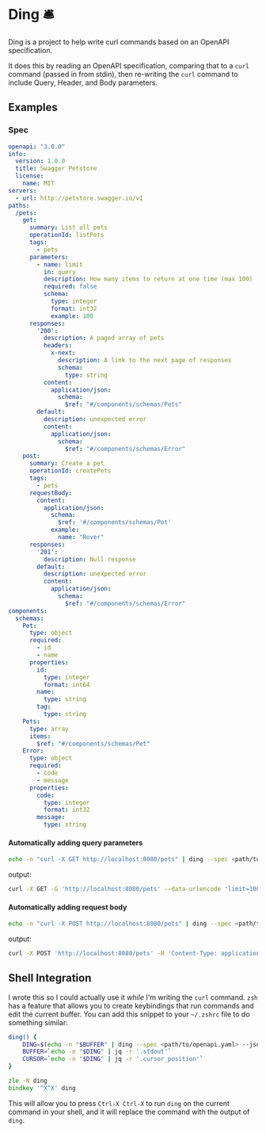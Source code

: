# Ding 🛎️

Ding is a project to help write curl commands based on an OpenAPI specification.

It does this by reading an OpenAPI specification, comparing that to a `curl` command (passed in from stdin), then re-writing the `curl` command to include Query, Header, and Body parameters.

## Examples

### Spec
```yaml
openapi: "3.0.0"
info:
  version: 1.0.0
  title: Swagger Petstore
  license:
    name: MIT
servers:
  - url: http://petstore.swagger.io/v1
paths:
  /pets:
    get:
      summary: List all pets
      operationId: listPets
      tags:
        - pets
      parameters:
        - name: limit
          in: query
          description: How many items to return at one time (max 100)
          required: false
          schema:
            type: integer
            format: int32
            example: 100
      responses:
        '200':
          description: A paged array of pets
          headers:
            x-next:
              description: A link to the next page of responses
              schema:
                type: string
          content:
            application/json:    
              schema:
                $ref: "#/components/schemas/Pets"
        default:
          description: unexpected error
          content:
            application/json:
              schema:
                $ref: "#/components/schemas/Error"
    post:
      summary: Create a pet
      operationId: createPets
      tags:
        - pets
      requestBody:
        content:
          application/json:
            schema:
              $ref: '#/components/schemas/Pet'
            example:
              name: "Rover"
      responses:
        '201':
          description: Null response
        default:
          description: unexpected error
          content:
            application/json:
              schema:
                $ref: "#/components/schemas/Error"
components:
  schemas:
    Pet:
      type: object
      required:
        - id
        - name
      properties:
        id:
          type: integer
          format: int64
        name:
          type: string
        tag:
          type: string
    Pets:
      type: array
      items:
        $ref: "#/components/schemas/Pet"
    Error:
      type: object
      required:
        - code
        - message
      properties:
        code:
          type: integer
          format: int32
        message:
          type: string

```

#### Automatically adding query parameters

```bash
echo -n "curl -X GET http://localhost:8080/pets" | ding --spec <path/to/openapi.yaml>
```
output:
```bash
curl -X GET -G 'http://localhost:8080/pets' --data-urlencode 'limit=100'
```

#### Automatically adding request body
```bash
echo -n "curl -X POST http://localhost:8080/pets" | ding --spec <path/to/openapi.yaml>
```
output:
```bash
curl -X POST 'http://localhost:8080/pets' -H 'Content-Type: application/json' -d '{"name":"Rover"}'
```

## Shell Integration

I wrote this so I could actually use it _while_ I'm writing the `curl` command. `zsh` has a feature that allows you to create keybindings that run commands and edit the current buffer. You can add this snippet to your `~/.zshrc` file to do something similar:

```zsh
ding() {
    DING=$(echo -n "$BUFFER" | ding --spec <path/to/openapi.yaml> --json)
    BUFFER=`echo -n "$DING" | jq -r '.stdout'`
    CURSOR=`echo -n "$DING" | jq -r '.cursor_position'`
}

zle -N ding
bindkey '^X^X' ding
```
This will allow you to press `Ctrl-X Ctrl-X` to run `ding` on the current command in your shell, and it will replace the command with the output of `ding`.


